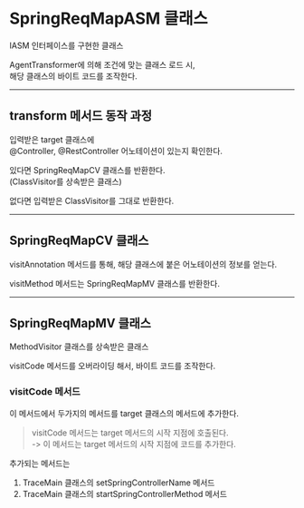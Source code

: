 # SpringReqMapASM 클래스

IASM 인터페이스를 구현한 클래스

AgentTransformer에 의해 조건에 맞는 클래스 로드 시,  
해당 클래스의 바이트 코드를 조작한다.

---

## transform 메서드 동작 과정

입력받은 target 클래스에  
@Controller, @RestController 어노테이션이 있는지 확인한다.

있다면 SpringReqMapCV 클래스를 반환한다.  
(ClassVisitor를 상속받은 클래스)

없다면 입력받은 ClassVisitor를 그대로 반환한다.

---

## SpringReqMapCV 클래스

visitAnnotation 메서드를 통해, 해당 클래스에 붙은 어노테이션의 정보를 얻는다.

visitMethod 메서드는 SpringReqMapMV 클래스를 반환한다.

---

## SpringReqMapMV 클래스

MethodVisitor 클래스를 상속받은 클래스

visitCode 메서드를 오버라이딩 해서, 바이트 코드를 조작한다.

### visitCode 메서드

이 메서드에서 두가지의 메서드를 target 클래스의 메서드에 추가한다.

> visitCode 메서드는 target 메서드의 시작 지점에 호출된다.  
> -> 이 메서드는 target 메서드의 시작 지점에 코드를 추가한다.

추가되는 메서드는 
1. TraceMain 클래스의 setSpringControllerName 메서드
2. TraceMain 클래스의 startSpringControllerMethod 메서드

